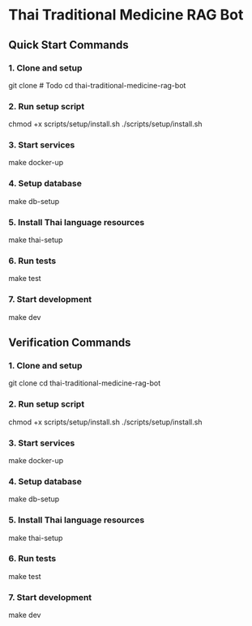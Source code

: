 # Thai Traditional Medicine RAG Bot

## Quick Start Commands

### 1. Clone and setup
git clone # Todo
cd thai-traditional-medicine-rag-bot

### 2. Run setup script
chmod +x scripts/setup/install.sh
./scripts/setup/install.sh

### 3. Start services
make docker-up

### 4. Setup database
make db-setup

### 5. Install Thai language resources
make thai-setup

### 6. Run tests
make test

### 7. Start development
make dev

## Verification Commands

### 1. Clone and setup
git clone <your-repo-url>
cd thai-traditional-medicine-rag-bot

### 2. Run setup script
chmod +x scripts/setup/install.sh
./scripts/setup/install.sh

### 3. Start services
make docker-up

### 4. Setup database
make db-setup

### 5. Install Thai language resources
make thai-setup

### 6. Run tests
make test

### 7. Start development
make dev